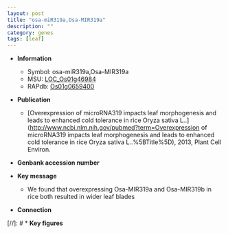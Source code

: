 ```yaml
---
layout: post
title: "osa-miR319a,Osa-MIR319a"
description: ""
category: genes
tags: [leaf]
---
```


* **Information**  
    + Symbol: osa-miR319a,Osa-MIR319a  
    + MSU: [LOC_Os01g46984](http://rice.uga.edu/cgi-bin/ORF_infopage.cgi?orf=LOC_Os01g46984)  
    + RAPdb: [Os01g0659400](http://rapdb.dna.affrc.go.jp/viewer/gbrowse_details/irgsp1?name=Os01g0659400)  

* **Publication**  
    + [Overexpression of microRNA319 impacts leaf morphogenesis and leads to enhanced cold tolerance in rice Oryza sativa L..](http://www.ncbi.nlm.nih.gov/pubmed?term=Overexpression of microRNA319 impacts leaf morphogenesis and leads to enhanced cold tolerance in rice Oryza sativa L..%5BTitle%5D), 2013, Plant Cell Environ.

* **Genbank accession number**  

* **Key message**  
    + We found that overexpressing Osa-MIR319a and Osa-MIR319b in rice both resulted in wider leaf blades

* **Connection**  

[//]: # * **Key figures**  


